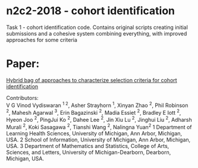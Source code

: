# n2c2-2018 - cohort identification
Task 1 - cohort identification code.  Contains original scripts creating initial submissions and a cohesive system combining everything, with improved approaches for some criteria

# Paper:
[Hybrid bag of approaches to characterize selection criteria for cohort identification](https://pubmed.ncbi.nlm.nih.gov/31197354/)

Contributors: \
V G Vinod Vydiswaran <sup>1 2</sup>, Asher Strayhorn <sup>1</sup>, Xinyan Zhao <sup>2</sup>, Phil Robinson <sup>2</sup>, Mahesh Agarwal <sup>3</sup>, Erin Bagazinski <sup>2</sup>, Madia Essiet <sup>2</sup>, Bradley E Iott <sup>2</sup>, Hyeon Joo <sup>2</sup>, PingJui Ko <sup>2</sup>, Dahee Lee <sup>2</sup>, Jin Xiu Lu <sup>2</sup>, Jinghui Liu <sup>2</sup>, Adharsh Murali <sup>2</sup>, Koki Sasagawa <sup>2</sup>, Tianshi Wang <sup>2</sup>, Nalingna Yuan<sup>2</sup>
1 Department of Learning Health Sciences, University of Michigan, Ann Arbor, Michigan, USA.
2 School of Information, University of Michigan, Ann Arbor, Michigan, USA.
3 Department of Mathematics and Statistics, College of Arts, Sciences, and Letters, University of Michigan-Dearborn, Dearborn, Michigan, USA.
